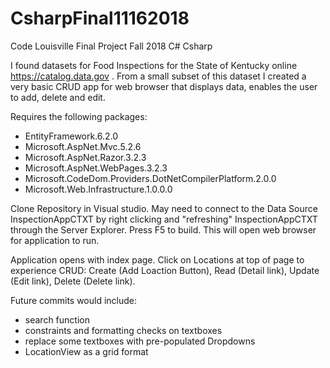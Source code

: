 # CsharpFinal11162018
Code Louisville Final Project Fall 2018 C# Csharp

I found datasets for Food Inspections for the State of Kentucky online https://catalog.data.gov .  From a small subset of this dataset  I created a very basic CRUD app for web browser that displays data, enables the user to add, delete and edit.

Requires the following packages:

- EntityFramework.6.2.0
- Microsoft.AspNet.Mvc.5.2.6
- Microsoft.AspNet.Razor.3.2.3
- Microsoft.AspNet.WebPages.3.2.3
- Microsoft.CodeDom.Providers.DotNetCompilerPlatform.2.0.0
- Microsoft.Web.Infrastructure.1.0.0.0

Clone Repository in Visual studio.  May need to connect to the Data Source InspectionAppCTXT by right clicking and "refreshing" InspectionAppCTXT through the Server Explorer. Press F5 to build.  This will open web browser for application to run.

Application opens with index page.
Click on Locations at top of page to experience CRUD: Create (Add Loaction Button), Read (Detail link), Update (Edit link), Delete (Delete link).

Future commits would include:
- search function
- constraints and formatting checks on textboxes
- replace some textboxes with pre-populated Dropdowns
- LocationView as a grid format
